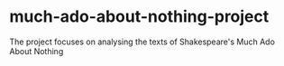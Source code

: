 # much-ado-about-nothing-project
The project focuses on analysing the texts of Shakespeare's Much Ado About Nothing
